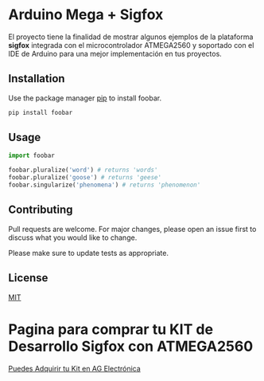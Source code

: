# Arduino Mega + Sigfox

El proyecto tiene la finalidad de mostrar algunos ejemplos de la plataforma <b>sigfox</b> integrada con el microcontrolador ATMEGA2560 y soportado con el IDE de Arduino para una mejor implementación en tus proyectos.

## Installation

Use the package manager [pip](https://pip.pypa.io/en/stable/) to install foobar.

```bash
pip install foobar
```

## Usage

```python
import foobar

foobar.pluralize('word') # returns 'words'
foobar.pluralize('goose') # returns 'geese'
foobar.singularize('phenomena') # returns 'phenomenon'
```

## Contributing
Pull requests are welcome. For major changes, please open an issue first to discuss what you would like to change.

Please make sure to update tests as appropriate.

## License
[MIT](https://choosealicense.com/licenses/mit/)


# Pagina para comprar tu KIT de Desarrollo Sigfox con ATMEGA2560
[Puedes Adquirir tu Kit en AG Electrónica](https://agelectronica.com/?merca=IOT,SIGFOX)
